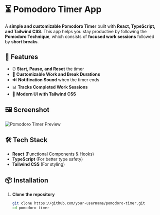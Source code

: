 # ⏳ Pomodoro Timer App  

A **simple and customizable Pomodoro Timer** built with **React, TypeScript, and Tailwind CSS**. This app helps you stay productive by following the **Pomodoro Technique**, which consists of **focused work sessions** followed by **short breaks**.  

## 🚀 Features  

- ⏰ **Start, Pause, and Reset** the timer  
- 🔄 **Customizable Work and Break Durations**  
- 🔊 **Notification Sound** when the timer ends  
- 📊 **Tracks Completed Work Sessions**  
- 🎨 **Modern UI with Tailwind CSS**  

## 🖼️ Screenshot  

![Pomodoro Timer Preview](./screenshot.png)  

## 🛠️ Tech Stack  

- **React** (Functional Components & Hooks)  
- **TypeScript** (For better type safety)  
- **Tailwind CSS** (For styling)  

## 📦 Installation  

1. **Clone the repository**  
   ```sh
   git clone https://github.com/your-username/pomodoro-timer.git
   cd pomodoro-timer
